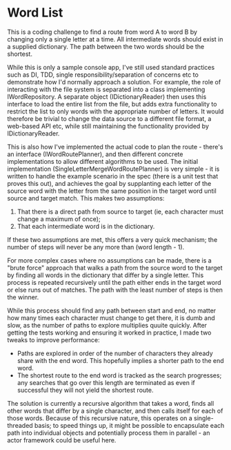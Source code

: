 # Word List

This is a coding challenge to find a route from word A to word B by changing only a single letter at a time. All intermediate words should exist in a supplied dictionary. The path between the two words should be the shortest.

While this is only a sample console app, I've still used standard practices such as DI, TDD, single responsibility/separation of concerns etc to demonstrate how I'd normally approach a solution. For example, the role of interacting with the file system is separated into a class implementing IWordRepository. A separate object (IDictionaryReader) then uses this interface to load the entire list from the file, but adds extra functionality to restrict the list to only words with the appropriate number of letters. It would therefore be trivial to change the data source to a different file format, a web-based API etc, while still maintaining the functionality provided by IDictionaryReader.

This is also how I've implemented the actual code to plan the route - there's an interface (IWordRoutePlanner), and then different concrete implementations to allow different algorithms to be used. The initial implementation (SingleLetterMergeWordRoutePlanner) is very simple - it is written to handle the example scenario in the spec (there is a unit test that proves this out), and achieves the goal by supplanting each letter of the source word with the letter from the same position in the target word until source and target match. This makes two assumptions:

1. That there is a direct path from source to target (ie, each character must change a maximum of once); 
2. That each intermediate word is in the dictionary. 

If these two assumptions are met, this offers a very quick mechanism; the number of steps will never be any more than (word length - 1). 

For more complex cases where no assumptions can be made, there is a "brute force" approach that walks a path from the source word to the target by finding all words in the dictionary that differ by a single letter. This process is repeated recursively until the path either ends in the target word or else runs out of matches. The path with the least number of steps is then the winner. 

While this process should find any path between start and end, no matter how many times each character must change to get there, it is dumb and slow, as the number of paths to explore multiplies quuite quickly.  After getting the tests working and ensuring it worked in practice, I made two tweaks to improve performance:

- Paths are explored in order of the number of characters they already share with the end word. This hopefully implies a shorter path to the end word.
- The shortest route to the end word is tracked as the search progresses; any searches that go over this length are terminated as even if successful they will not yield the shortest route.

The solution is currently a recursive algorithm that takes a word, finds all other words that differ by a single character, and then calls itself for each of those words. Because of this recursive nature, this operates on a single-threaded basis; to speed things up, it might be possible to encapsulate each path into individual objects and potentially process them in parallel - an actor framework could be useful here.

